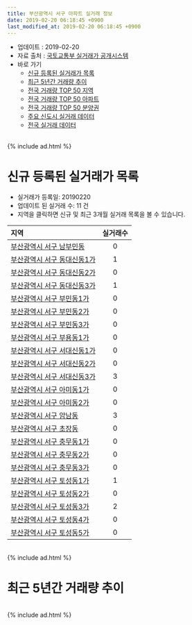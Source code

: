 ```yaml
---
title: 부산광역시 서구 아파트 실거래 정보
date: 2019-02-20 06:18:45 +0900
last_modified_at: 2019-02-20 06:18:45 +0900
---
```


* 업데이트 : 2019-02-20
* 자료 출처 : [국토교통부 실거래가 공개시스템](http://rt.molit.go.kr)
* 바로 가기
    * [신규 등록된 실거래가 목록](#신규-등록된-실거래가-목록)
    * [최근 5년간 거래량 추이](#최근-5년간-거래량-추이)
    * [전국 거래량 TOP 50 지역](https://inasie.github.io/apt-trade-info/최근-3개월-전국에서-가장-거래가-많이-발생한-지역)
    * [전국 거래량 TOP 50 아파트](https://inasie.github.io/apt-trade-info/최근-3개월-전국에서-가장-거래가-많이-발생한-아파트)
    * [전국 거래량 TOP 50 분양권](https://inasie.github.io/apt-trade-info/최근-3개월-전국에서-가장-거래가-많이-발생한-분양권)
    * [주요 신도시 실거래 데이터](https://inasie.github.io/apt-trade-info/주요-신도시)
    * [전국 실거래 데이터](https://inasie.github.io/apt-trade-info/전국)

<br>
{% include ad.html %}
<br>

# 신규 등록된 실거래가 목록
* 실거래가 등록일: 20190220
* 업데이트 된 실거래 수: 11 건
* 지역을 클릭하면 신규 및 최근 3개월 실거래 목록을 볼 수 있습니다.


|지역|실거래수|
|:---|:---:|
|[부산광역시 서구 남부민동](https://inasie.github.io/apt-trade-info/부산광역시-서구-남부민동)|0|
|[부산광역시 서구 동대신동1가](https://inasie.github.io/apt-trade-info/부산광역시-서구-동대신동1가)|1|
|[부산광역시 서구 동대신동2가](https://inasie.github.io/apt-trade-info/부산광역시-서구-동대신동2가)|0|
|[부산광역시 서구 동대신동3가](https://inasie.github.io/apt-trade-info/부산광역시-서구-동대신동3가)|1|
|[부산광역시 서구 부민동1가](https://inasie.github.io/apt-trade-info/부산광역시-서구-부민동1가)|0|
|[부산광역시 서구 부민동2가](https://inasie.github.io/apt-trade-info/부산광역시-서구-부민동2가)|0|
|[부산광역시 서구 부민동3가](https://inasie.github.io/apt-trade-info/부산광역시-서구-부민동3가)|0|
|[부산광역시 서구 부용동1가](https://inasie.github.io/apt-trade-info/부산광역시-서구-부용동1가)|0|
|[부산광역시 서구 서대신동1가](https://inasie.github.io/apt-trade-info/부산광역시-서구-서대신동1가)|0|
|[부산광역시 서구 서대신동2가](https://inasie.github.io/apt-trade-info/부산광역시-서구-서대신동2가)|0|
|[부산광역시 서구 서대신동3가](https://inasie.github.io/apt-trade-info/부산광역시-서구-서대신동3가)|3|
|[부산광역시 서구 아미동1가](https://inasie.github.io/apt-trade-info/부산광역시-서구-아미동1가)|0|
|[부산광역시 서구 아미동2가](https://inasie.github.io/apt-trade-info/부산광역시-서구-아미동2가)|0|
|[부산광역시 서구 암남동](https://inasie.github.io/apt-trade-info/부산광역시-서구-암남동)|3|
|[부산광역시 서구 초장동](https://inasie.github.io/apt-trade-info/부산광역시-서구-초장동)|0|
|[부산광역시 서구 충무동1가](https://inasie.github.io/apt-trade-info/부산광역시-서구-충무동1가)|0|
|[부산광역시 서구 충무동2가](https://inasie.github.io/apt-trade-info/부산광역시-서구-충무동2가)|0|
|[부산광역시 서구 충무동3가](https://inasie.github.io/apt-trade-info/부산광역시-서구-충무동3가)|0|
|[부산광역시 서구 토성동1가](https://inasie.github.io/apt-trade-info/부산광역시-서구-토성동1가)|1|
|[부산광역시 서구 토성동2가](https://inasie.github.io/apt-trade-info/부산광역시-서구-토성동2가)|0|
|[부산광역시 서구 토성동3가](https://inasie.github.io/apt-trade-info/부산광역시-서구-토성동3가)|2|
|[부산광역시 서구 토성동4가](https://inasie.github.io/apt-trade-info/부산광역시-서구-토성동4가)|0|
|[부산광역시 서구 토성동5가](https://inasie.github.io/apt-trade-info/부산광역시-서구-토성동5가)|0|


<br>
{% include ad.html %}
<br>

# 최근 5년간 거래량 추이


<div style="width:100%;">
    <canvas id="deal_progress" height="200"></canvas>
</div>

<script>
new Chart(document.getElementById("deal_progress"), {
    type: 'line',
    data: {
        labels: ['201402','201403','201404','201405','201406','201407','201408','201409','201410','201411','201412','201501','201502','201503','201504','201505','201506','201507','201508','201509','201510','201511','201512','201601','201602','201603','201604','201605','201606','201607','201608','201609','201610','201611','201612','201701','201702','201703','201704','201705','201706','201707','201708','201709','201710','201711','201712','201801','201802','201803','201804','201805','201806','201807','201808','201809','201810','201811','201812','201901','201902'],
        datasets: [{
            label: '매매',
            pointRadius: 1,
            data: [76, 99, 69, 49, 50, 47, 38, 85, 74, 55, 63, 72, 45, 104, 77, 74, 76, 62, 54, 76, 82, 63, 50, 55, 159, 86, 90, 60, 82, 78, 67, 62, 96, 68, 51, 58, 80, 88, 161, 70, 76, 57, 48, 52, 49, 57, 43, 103, 72, 102, 100, 151, 69, 54, 60, 69, 85, 50, 87, 74, 23],
            borderColor: "rgba(255, 201, 14, 1)",
            backgroundColor: "rgba(255, 201, 14, 0.5)",
            fill: false,
            lineTension: 0
        },{
            label: '전월세',
            pointRadius: 1,
            data: [42, 46, 23, 21, 28, 16, 31, 24, 53, 41, 41, 48, 57, 47, 43, 36, 23, 100, 59, 19, 41, 30, 29, 42, 66, 59, 35, 24, 17, 19, 33, 20, 33, 33, 35, 37, 54, 36, 44, 28, 35, 43, 99, 25, 31, 22, 25, 49, 82, 73, 62, 60, 67, 74, 86, 62, 55, 50, 56, 65, 25],
            borderColor: "rgba(0, 141, 185, 1)",
            backgroundColor: "rgba(0, 141, 185, 0.5)",
            fill: false,
            lineTension: 0
        }
        ]
    },
    options: {
        responsive: true,
        title: {
            display: false
        },
        tooltips: {
            mode: 'index',
            intersect: false
        },
        hover: {
            mode: 'nearest',
            intersect: true
        },
        scales: {
            xAxes: [{
                display: true,
                scaleLabel: {
                    display: true,
                    labelString: '년/월'
                }
            }],
            yAxes: [{
                display: true,
                ticks: {
                    suggestedMin: 0,
                },
                scaleLabel: {
                    display: true,
                    labelString: '실거래 수'
                }
            }]
        }
    }
});

</script>


<br>
{% include ad.html %}
<br>

